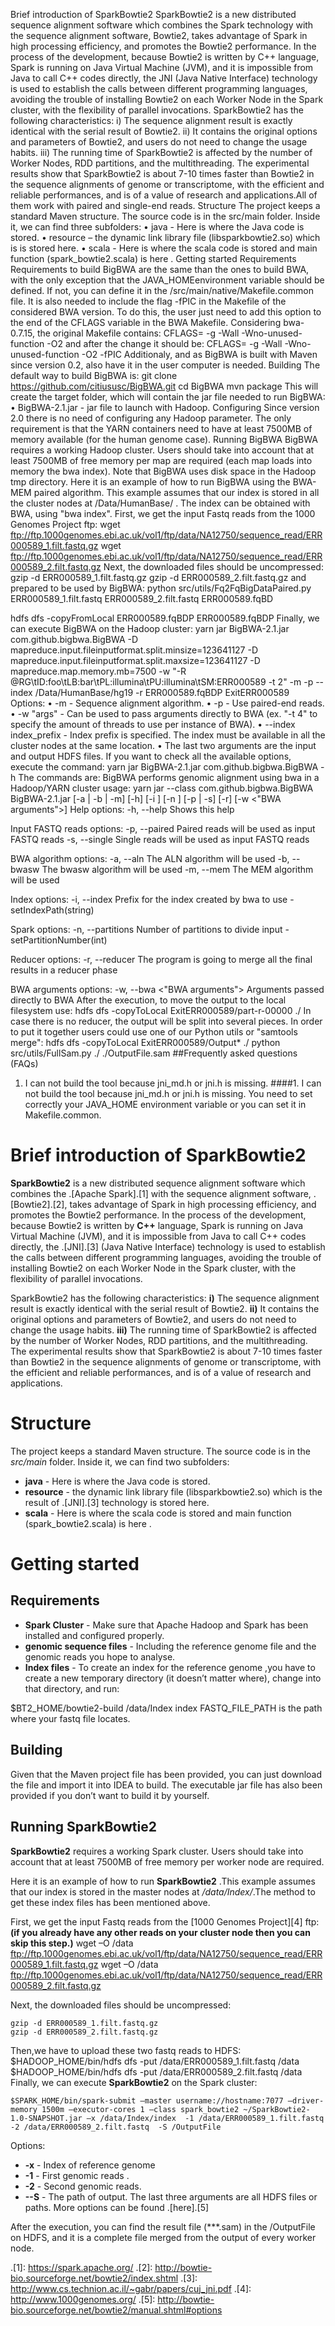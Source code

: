 Brief introduction of SparkBowtie2 
SparkBowtie2 is a new distributed sequence alignment software which combines the Spark technology with the sequence alignment software, Bowtie2, takes advantage of Spark in high processing efficiency, and promotes the Bowtie2 performance. In the process of the development, because Bowtie2 is written by C++ language, Spark is running on Java Virtual Machine (JVM), and it is impossible from Java to call C++ codes directly, the JNI (Java Native Interface) technology is used to establish the calls between different programming languages, avoiding the trouble of installing Bowtie2 on each Worker Node in the Spark cluster, with the flexibility of parallel invocations.
SparkBowtie2 has the following characteristics:
 i) The sequence alignment result is exactly identical with the serial result of Bowtie2.
 ii) It contains the original options and parameters of Bowtie2, and users do not need to change the usage habits.
 iii) The running time of SparkBowtie2 is affected by the number of Worker Nodes, RDD partitions, and the multithreading. The experimental results show that SparkBowtie2 is about 7-10 times faster than Bowtie2 in the sequence alignments of genome or transcriptome, with the efficient and reliable performances, and is of a value of research and applications.All of them work with paired and single-end reads.
Structure
The project keeps a standard Maven structure. The source code is in the src/main folder. Inside it, we can find three subfolders:
•	java - Here is where the Java code is stored.
•	resource – the dynamic link library file (libsparkbowtie2.so) which is is stored here.
•	scala - Here is where the scala code is stored and main function (spark_bowtie2.scala) is here . 
Getting started
Requirements
Requirements to build BigBWA are the same than the ones to build BWA, with the only exception that the JAVA_HOMEenvironment variable should be defined. If not, you can define it in the /src/main/native/Makefile.common file.
It is also needed to include the flag -fPIC in the Makefile of the considered BWA version. To do this, the user just need to add this option to the end of the CFLAGS variable in the BWA Makefile. Considering bwa-0.7.15, the original Makefile contains:
CFLAGS=		-g -Wall -Wno-unused-function -O2
and after the change it should be:
CFLAGS=		-g -Wall -Wno-unused-function -O2 -fPIC
Additionaly, and as BigBWA is built with Maven since version 0.2, also have it in the user computer is needed.
Building
The default way to build BigBWA is:
git clone https://github.com/citiususc/BigBWA.git
cd BigBWA
mvn package
This will create the target folder, which will contain the jar file needed to run BigBWA:
•	BigBWA-2.1.jar - jar file to launch with Hadoop.
Configuring
Since version 2.0 there is no need of configuring any Hadoop parameter. The only requirement is that the YARN containers need to have at least 7500MB of memory available (for the human genome case).
Running BigBWA
BigBWA requires a working Hadoop cluster. Users should take into account that at least 7500MB of free memory per map are required (each map loads into memory the bwa index). Note that BigBWA uses disk space in the Hadoop tmp directory.
Here it is an example of how to run BigBWA using the BWA-MEM paired algorithm. This example assumes that our index is stored in all the cluster nodes at /Data/HumanBase/ . The index can be obtained with BWA, using "bwa index".
First, we get the input Fastq reads from the 1000 Genomes Project ftp:
wget ftp://ftp.1000genomes.ebi.ac.uk/vol1/ftp/data/NA12750/sequence_read/ERR000589_1.filt.fastq.gz
wget ftp://ftp.1000genomes.ebi.ac.uk/vol1/ftp/data/NA12750/sequence_read/ERR000589_2.filt.fastq.gz
Next, the downloaded files should be uncompressed:
gzip -d ERR000589_1.filt.fastq.gz
gzip -d ERR000589_2.filt.fastq.gz
and prepared to be used by BigBWA:
python src/utils/Fq2FqBigDataPaired.py ERR000589_1.filt.fastq ERR000589_2.filt.fastq ERR000589.fqBD

hdfs dfs -copyFromLocal ERR000589.fqBDP ERR000589.fqBDP
Finally, we can execute BigBWA on the Hadoop cluster:
yarn jar BigBWA-2.1.jar com.github.bigbwa.BigBWA -D mapreduce.input.fileinputformat.split.minsize=123641127
-D mapreduce.input.fileinputformat.split.maxsize=123641127
-D mapreduce.map.memory.mb=7500
-w "-R @RG\tID:foo\tLB:bar\tPL:illumina\tPU:illumina\tSM:ERR000589 -t 2"
-m -p --index /Data/HumanBase/hg19 -r ERR000589.fqBDP ExitERR000589
Options:
•	-m - Sequence alignment algorithm.
•	-p - Use paired-end reads.
•	-w "args" - Can be used to pass arguments directly to BWA (ex. "-t 4" to specify the amount of threads to use per instance of BWA).
•	--index index_prefix - Index prefix is specified. The index must be available in all the cluster nodes at the same location.
•	The last two arguments are the input and output HDFS files.
If you want to check all the available options, execute the command:
yarn jar BigBWA-2.1.jar com.github.bigbwa.BigBWA -h
The commands are:
BigBWA performs genomic alignment using bwa in a Hadoop/YARN cluster
 usage: yarn jar --class com.github.bigbwa.BigBWA BigBWA-2.1.jar
       [-a | -b | -m] [-h] [-i <Index prefix>]   [-n <Number of
       partitions>] [-p | -s] [-r]  [-w <"BWA arguments">]
       <FASTQ file> <SAM file output>
Help options: 
  -h, --help                                       Shows this help

Input FASTQ reads options: 
  -p, --paired                                     Paired reads will be used as input FASTQ reads
  -s, --single                                     Single reads will be used as input FASTQ reads

BWA algorithm options: 
  -a, --aln                                        The ALN algorithm will be used
  -b, --bwasw                                      The bwasw algorithm will be used
  -m, --mem                                        The MEM algorithm will be used

Index options: 
  -i, --index <Index prefix>                       Prefix for the index created by bwa to use - setIndexPath(string)

Spark options: 
  -n, --partitions <Number of partitions>          Number of partitions to divide input - setPartitionNumber(int)

Reducer options: 
  -r, --reducer                                    The program is going to merge all the final results in a reducer phase

BWA arguments options: 
  -w, --bwa <"BWA arguments">                      Arguments passed directly to BWA
After the execution, to move the output to the local filesystem use:
hdfs dfs -copyToLocal ExitERR000589/part-r-00000 ./
In case there is no reducer, the output will be split into several pieces. In order to put it together users could use one of our Python utils or "samtools merge":
hdfs dfs -copyToLocal ExitERR000589/Output* ./
python src/utils/FullSam.py ./ ./OutputFile.sam
##Frequently asked questions (FAQs)
1.	I can not build the tool because jni_md.h or jni.h is missing.
####1. I can not build the tool because jni_md.h or jni.h is missing. You need to set correctly your JAVA_HOME environment variable or you can set it in Makefile.common.



# Brief introduction of SparkBowtie2 #

**SparkBowtie2** is a new distributed sequence alignment software which combines the .[Apache Spark].[1] with the sequence alignment software, .[Bowtie2].[2], takes advantage of Spark in high processing efficiency, and promotes the Bowtie2 performance. In the process of the development, because Bowtie2 is written by **C++** language, Spark is running on Java Virtual Machine (JVM), and it is impossible from Java to call C++ codes directly, the .[JNI].[3] (Java Native Interface) technology is used to establish the calls between different programming languages, avoiding the trouble of installing Bowtie2 on each Worker Node in the Spark cluster, with the flexibility of parallel invocations.

SparkBowtie2 has the following characteristics:
 **i)** The sequence alignment result is exactly identical with the serial result of Bowtie2.
 **ii)** It contains the original options and parameters of Bowtie2, and users do not need to change the usage habits.
 **iii)** The running time of SparkBowtie2 is affected by the number of Worker Nodes, RDD partitions, and the multithreading. The experimental results show that SparkBowtie2 is about 7-10 times faster than Bowtie2 in the sequence alignments of genome or transcriptome, with the efficient and reliable performances, and is of a value of research and applications.

# Structure #
The project keeps a standard Maven structure. The source code is in the *src/main* folder. Inside it, we can find two subfolders:

* **java** - Here is where the Java code is stored.
* **resource** - the dynamic link library file (libsparkbowtie2.so) which is the result of .[JNI].[3] technology is stored here.
* **scala** - Here is where the scala code is stored and main function (spark_bowtie2.scala) is here .

# Getting started #

## Requirements

* **Spark Cluster** - Make sure that Apache Hadoop and Spark has been installed and configured properly.
* **genomic sequence files** - Including the reference genome file and the genomic reads you hope to analyse.
* **Index files** - To create an index for the reference genome ,you have to create a new temporary directory (it doesn’t matter where), change into that directory, and run:

$BT2_HOME/bowtie2-build /data/Index index
FASTQ_FILE_PATH is the path where your fastq file locates.

## Building
Given that the Maven project file has been provided, you can just download the file and import it into IDEA to build. 
The executable jar file has also been provided if you don’t want to build it by yourself.

## Running SparkBowtie2 ##
**SparkBowtie2** requires a working Spark cluster. Users should take into account that at least 7500MB of free memory per worker node are required.

Here it is an example of how to run **SparkBowtie2** .This example assumes that our index is stored in the master nodes at */data/Index/*.The method to get these index files has been mentioned above. 

First, we get the input Fastq reads from the [1000 Genomes Project][4] ftp:
**(if you already have any other reads on your cluster node then you can skip this step.)**
	wget –O /data ftp://ftp.1000genomes.ebi.ac.uk/vol1/ftp/data/NA12750/sequence_read/ERR000589_1.filt.fastq.gz
		wget –O /data ftp://ftp.1000genomes.ebi.ac.uk/vol1/ftp/data/NA12750/sequence_read/ERR000589_2.filt.fastq.gz
	
Next, the downloaded files should be uncompressed:

	gzip -d ERR000589_1.filt.fastq.gz
	gzip -d ERR000589_2.filt.fastq.gz
	
Then,we have to upload these two fastq reads to HDFS: 
	$HADOOP_HOME/bin/hdfs dfs -put /data/ERR000589_1.filt.fastq /data
	$HADOOP_HOME/bin/hdfs dfs -put /data/ERR000589_2.filt.fastq /data
Finally, we can execute **SparkBowtie2** on the Spark cluster:

	$SPARK_HOME/bin/spark-submit –master username://hostname:7077 –driver-memory 1500m –executor-cores 1 –class spark_bowtie2 ~/SparkBowtie2-1.0-SNAPSHOT.jar –x /data/Index/index  -1 /data/ERR000589_1.filt.fastq  -2 /data/ERR000589_2.filt.fastq  -S /OutputFile 

Options:

* **-x** - Index of reference genome
* **-1** - First genomic reads .
* **-2** - Second genomic reads.
* **--S** - The path of output. 
The last three arguments are all HDFS files or paths.
More options can be found .[here].[5] 


After the execution, you can find the result file (***.sam) in the /OutputFile on HDFS, and it is a complete file merged from the output of every worker node.

.[1]: https://spark.apache.org/
.[2]: http://bowtie-bio.sourceforge.net/bowtie2/index.shtml
.[3]: http://www.cs.technion.ac.il/~gabr/papers/cuj_jni.pdf
.[4]: http://www.1000genomes.org/
.[5]: http://bowtie-bio.sourceforge.net/bowtie2/manual.shtml#options
